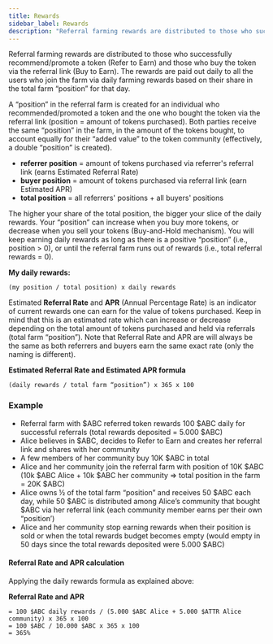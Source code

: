 ```yaml
---
title: Rewards
sidebar_label: Rewards
description: "Referral farming rewards are distributed to those who successfully recommend/promote a token (Refer to Earn) and those who buy the token via the referral link (Buy to Earn)."
---
```



Referral farming rewards are distributed to those who successfully recommend/promote a token (Refer to Earn) and those who buy the token via the referral link (Buy to Earn). The rewards are paid out daily to all the users who join the farm via daily farming rewards based on their share in the total farm “position” for that day. 

A “position” in the referral farm is created for an individual who recommended/promoted a token and the one who bought the token via the referral link (position = amount of tokens purchased). Both parties receive the same “position” in the farm, in the amount of the tokens bought, to account equally for their “added value” to the token community (effectively, a double “position” is created).   

- **referrer position** = amount of tokens purchased via referrer's referral link (earns Estimated Referral Rate)
- **buyer position** = amount of tokens purchased via referral link (earn Estimated APR)
- **total position** = all referrers' positions + all buyers' positions

The higher your share of the total position, the bigger your slice of the daily rewards. Your “position” can increase when you buy more tokens, or decrease when you sell your tokens (Buy-and-Hold mechanism). You will keep earning daily rewards as long as there is a positive “position” (i.e., position > 0), or until the referral farm runs out of rewards (i.e., total referral rewards = 0). 

**My daily rewards:**

`(my position / total position) x daily rewards`

Estimated **Referral Rate** and **APR** (Annual Percentage Rate) is an indicator of current rewards one can earn for the value of tokens purchased. Keep in mind that this is an estimated rate which can increase or decrease depending on the total amount of tokens purchased and held via referrals (total farm “position”). Note that Referral Rate and APR are will always be the same as both referrers and buyers earn the same exact rate (only the naming is different).  

**Estimated Referral Rate and Estimated APR formula**

`(daily rewards / total farm “position”) x 365 x 100`

### Example

- Referral farm with $ABC referred token rewards 100 $ABC daily for successful referrals (total rewards deposited = 5.000 $ABC)
- Alice believes in $ABC, decides to Refer to Earn and creates her referral link and shares with her community
- A few members of her community buy 10K $ABC in total  
- Alice and her community join the referral farm with position of 10K $ABC (10k $ABC Alice + 10k $ABC her community => total position in the farm = 20K $ABC)
- Alice owns ½ of the total farm “position” and receives 50 $ABC each day, while 50 $ABC is distributed among Alice’s community that bought $ABC via her referral link (each community member earns per their own “position’)
- Alice and her community stop earning rewards when their position is sold or when the total rewards budget becomes empty (would empty in 50 days since the total rewards deposited were 5.000 $ABC)

#### Referral Rate and APR calculation 

Applying the daily rewards formula as explained above:

**Referral Rate and APR** 
```
= 100 $ABC daily rewards / (5.000 $ABC Alice + 5.000 $ATTR Alice community) x 365 x 100
= 100 $ABC / 10.000 $ABC x 365 x 100
= 365%  
````






